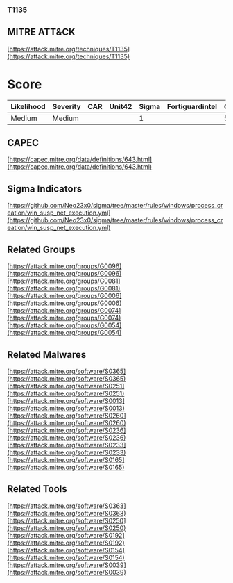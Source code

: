 
### T1135
## MITRE ATT&CK
[https://attack.mitre.org/techniques/T1135](https://attack.mitre.org/techniques/T1135)

# Score

| Likelihood | Severity | CAR | Unit42 | Sigma | Fortiguardintel | Groups | Malwares | Tools |
| ---------- | -------- | --- | ------ | ----- | --------------- | ---  | --- | --- |
| Medium | Medium |   |   | 1 |   | 5 | 7 | 5 |



## CAPEC

[https://capec.mitre.org/data/definitions/643.html](https://capec.mitre.org/data/definitions/643.html)
[]()


## Sigma Indicators

[https://github.com/Neo23x0/sigma/tree/master/rules/windows/process_creation/win_susp_net_execution.yml](https://github.com/Neo23x0/sigma/tree/master/rules/windows/process_creation/win_susp_net_execution.yml)
[]()


## Related Groups

[https://attack.mitre.org/groups/G0096](https://attack.mitre.org/groups/G0096)
[https://attack.mitre.org/groups/G0081](https://attack.mitre.org/groups/G0081)
[https://attack.mitre.org/groups/G0006](https://attack.mitre.org/groups/G0006)
[https://attack.mitre.org/groups/G0074](https://attack.mitre.org/groups/G0074)
[https://attack.mitre.org/groups/G0054](https://attack.mitre.org/groups/G0054)
[]()


## Related Malwares

[https://attack.mitre.org/software/S0365](https://attack.mitre.org/software/S0365)
[https://attack.mitre.org/software/S0251](https://attack.mitre.org/software/S0251)
[https://attack.mitre.org/software/S0013](https://attack.mitre.org/software/S0013)
[https://attack.mitre.org/software/S0260](https://attack.mitre.org/software/S0260)
[https://attack.mitre.org/software/S0236](https://attack.mitre.org/software/S0236)
[https://attack.mitre.org/software/S0233](https://attack.mitre.org/software/S0233)
[https://attack.mitre.org/software/S0165](https://attack.mitre.org/software/S0165)
[]()


## Related Tools

[https://attack.mitre.org/software/S0363](https://attack.mitre.org/software/S0363)
[https://attack.mitre.org/software/S0250](https://attack.mitre.org/software/S0250)
[https://attack.mitre.org/software/S0192](https://attack.mitre.org/software/S0192)
[https://attack.mitre.org/software/S0154](https://attack.mitre.org/software/S0154)
[https://attack.mitre.org/software/S0039](https://attack.mitre.org/software/S0039)
[]()
